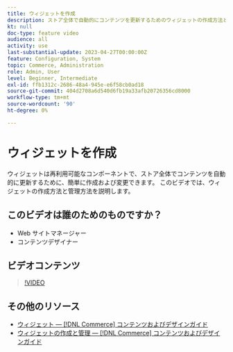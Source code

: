 ```yaml
---
title: ウィジェットを作成
description: ストア全体で自動的にコンテンツを更新するためのウィジェットの作成方法と既存のウィジェットの変更方法を説明します。
kt: null
doc-type: feature video
audience: all
activity: use
last-substantial-update: 2023-04-27T00:00:00Z
feature: Configuration, System
topic: Commerce, Administration
role: Admin, User
level: Beginner, Intermediate
exl-id: ffb1312c-2686-48a4-945e-e6f58cb0ad18
source-git-commit: 404d2708a6d540d6fb19a33afb20726356cd8000
workflow-type: tm+mt
source-wordcount: '90'
ht-degree: 0%

---
```


# ウィジェットを作成

ウィジェットは再利用可能なコンポーネントで、ストア全体でコンテンツを自動的に更新するために、簡単に作成および変更できます。 このビデオでは、ウィジェットの作成方法と管理方法を説明します。

## このビデオは誰のためのものですか？

- Web サイトマネージャー
- コンテンツデザイナー

## ビデオコンテンツ

>[!VIDEO](https://video.tv.adobe.com/v/343786?quality=12&learn=on)

## その他のリソース

- [ウィジェット — [!DNL Commerce] コンテンツおよびデザインガイド](https://experienceleague.adobe.com/docs/commerce-admin/content-design/elements/widgets/widgets.html)
- [ウィジェットの作成と管理 — [!DNL Commerce] コンテンツおよびデザインガイド](https://experienceleague.adobe.com/docs/commerce-admin/content-design/elements/widgets/widget-create.html)
